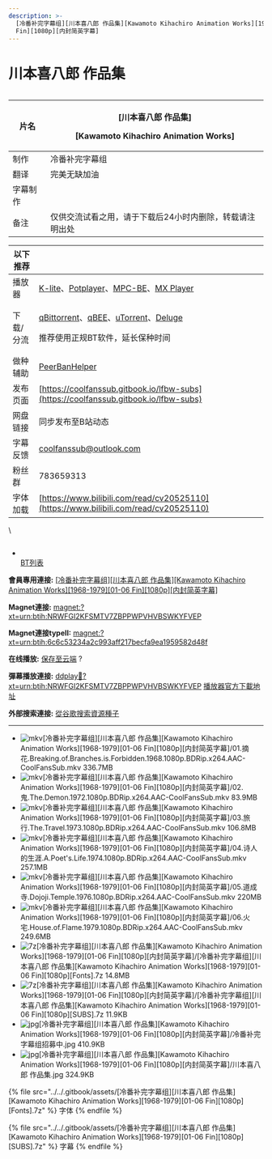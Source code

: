 ```yaml
---
description: >-
  [冷番补完字幕组][川本喜八郎 作品集][Kawamoto Kihachiro Animation Works][1968-1979][01-06
  Fin][1080p][内封简英字幕]
---
```


# 川本喜八郎 作品集

<figure><img src="https://tupian.li/images/2025/07/03/686564cd14cf0.jpg" alt=""><figcaption></figcaption></figure>

| 片名   | <p>[川本喜八郎 作品集]</p><p>[Kawamoto Kihachiro Animation Works]</p> |
| ---- | ------------------------------------------------------------- |
| 制作   | 冷番补完字幕组                                                       |
| 翻译   | 完美无缺加油                                                        |
| 字幕制作 |                                                               |
| 备注   | 仅供交流试看之用，请于下载后24小时内删除，转载请注明出处                                 |

&#x20;

| 以下推荐  |                                                                                                                                                                                                                                                                                                          |
| ----- | -------------------------------------------------------------------------------------------------------------------------------------------------------------------------------------------------------------------------------------------------------------------------------------------------------- |
| 播放器   | [K-lite](https://codecguide.com/download_kl.htm)、[Potplayer](https://potplayer.daum.net/)、[MPC-BE](https://sourceforge.net/projects/mpcbe/)、[MX Player](https://www.lanzoui.com/b688551)                                                                                                                 |
| 下载/分流 | <p><a href="https://www.fosshub.com/qBittorrent.html">qBittorrent</a>、<a href="https://github.com/c0re100/qBittorrent-Enhanced-Edition/releases">qBEE</a>、<a href="https://hungryxhz.lanzouu.com/iUAtd058gd4h">uTorrent</a>、<a href="https://deluge-torrent.org/">Deluge</a></p><p>推荐使用正规BT软件，延长保种时间</p> |
| 做种辅助  | [PeerBanHelper](https://github.com/PBH-BTN/PeerBanHelper)                                                                                                                                                                                                                                                |
| 发布页面  | [https://coolfanssub.gitbook.io/lfbw-subs](https://coolfanssub.gitbook.io/lfbw-subs)                                                                                                                                                                                                                     |
| 网盘链接  | 同步发布至B站动态                                                                                                                                                                                                                                                                                                |
| 字幕反馈  | coolfanssub@outlook.com                                                                                                                                                                                                                                                                                  |
| 粉丝群   | 783659313                                                                                                                                                                                                                                                                                                |
| 字体加载  | [https://www.bilibili.com/read/cv20525110](https://www.bilibili.com/read/cv20525110)                                                                                                                                                                                                                     |

\


<figure><img src="https://s21.ax1x.com/2024/09/02/pAVn8sA.jpg" alt=""><figcaption></figcaption></figure>

* [\
  BT列表](https://share.dmhy.org/topics/view/698349_Kawamoto_Kihachiro_Animation_Works_1968-1979_01-06_Fin_1080p.html#tabs-1)

**會員專用連接:** [\[冷番补完字幕组\]\[川本喜八郎 作品集\]\[Kawamoto Kihachiro Animation Works\]\[1968-1979\]\[01-06 Fin\]\[1080p\]\[内封简英字幕\]](https://dl.dmhy.org/2025/07/03/6c6c53234a2c993aff217becfa9ea1959582d48f.torrent)

**Magnet連接:** [magnet:?xt=urn:btih:NRWFGI2KFSMTV7ZBPPWPVHVBSWKYFVEP](https://magnet/?xt=urn:btih:NRWFGI2KFSMTV7ZBPPWPVHVBSWKYFVEP\&dn=\&tr=http%3A%2F%2F104.143.10.186%3A8000%2Fannounce\&tr=udp%3A%2F%2F104.143.10.186%3A8000%2Fannounce\&tr=http%3A%2F%2Ftracker.openbittorrent.com%3A80%2Fannounce\&tr=http%3A%2F%2Ftracker3.itzmx.com%3A6961%2Fannounce\&tr=http%3A%2F%2Ftracker4.itzmx.com%3A2710%2Fannounce\&tr=http%3A%2F%2Ftracker.publicbt.com%3A80%2Fannounce\&tr=http%3A%2F%2Ftracker.prq.to%2Fannounce\&tr=http%3A%2F%2Fopen.acgtracker.com%3A1096%2Fannounce\&tr=https%3A%2F%2Ft-115.rhcloud.com%2Fonly_for_ylbud\&tr=http%3A%2F%2Ftracker1.itzmx.com%3A8080%2Fannounce\&tr=http%3A%2F%2Ftracker2.itzmx.com%3A6961%2Fannounce\&tr=udp%3A%2F%2Ftracker1.itzmx.com%3A8080%2Fannounce\&tr=udp%3A%2F%2Ftracker2.itzmx.com%3A6961%2Fannounce\&tr=udp%3A%2F%2Ftracker3.itzmx.com%3A6961%2Fannounce\&tr=udp%3A%2F%2Ftracker4.itzmx.com%3A2710%2Fannounce\&tr=http%3A%2F%2Fnyaa.tracker.wf%3A7777%2Fannounce)

**Magnet連接typeII:** [magnet:?xt=urn:btih:6c6c53234a2c993aff217becfa9ea1959582d48f](https://magnet/?xt=urn:btih:6c6c53234a2c993aff217becfa9ea1959582d48f)

**在线播放:** [保存至云端](https://keepshare.org/i9l0fcvt/magnet%3A%3Fxt%3Durn%3Abtih%3A6c6c53234a2c993aff217becfa9ea1959582d48f) ?

**彈幕播放連接:** [ddplay:magnet:?xt=urn:btih:NRWFGI2KFSMTV7ZBPPWPVHVBSWKYFVEP](ddplay:magnet:?xt=urn:btih:NRWFGI2KFSMTV7ZBPPWPVHVBSWKYFVEP\&dn=\&tr=http%3A%2F%2F104.143.10.186%3A8000%2Fannounce\&tr=udp%3A%2F%2F104.143.10.186%3A8000%2Fannounce\&tr=http%3A%2F%2Ftracker.openbittorrent.com%3A80%2Fannounce\&tr=http%3A%2F%2Ftracker3.itzmx.com%3A6961%2Fannounce\&tr=http%3A%2F%2Ftracker4.itzmx.com%3A2710%2Fannounce\&tr=http%3A%2F%2Ftracker.publicbt.com%3A80%2Fannounce\&tr=http%3A%2F%2Ftracker.prq.to%2Fannounce\&tr=http%3A%2F%2Fopen.acgtracker.com%3A1096%2Fannounce\&tr=https%3A%2F%2Ft-115.rhcloud.com%2Fonly_for_ylbud\&tr=http%3A%2F%2Ftracker1.itzmx.com%3A8080%2Fannounce\&tr=http%3A%2F%2Ftracker2.itzmx.com%3A6961%2Fannounce\&tr=udp%3A%2F%2Ftracker1.itzmx.com%3A8080%2Fannounce\&tr=udp%3A%2F%2Ftracker2.itzmx.com%3A6961%2Fannounce\&tr=udp%3A%2F%2Ftracker3.itzmx.com%3A6961%2Fannounce\&tr=udp%3A%2F%2Ftracker4.itzmx.com%3A2710%2Fannounce\&tr=http%3A%2F%2Fnyaa.tracker.wf%3A7777%2Fannounce) [播放器官方下載地址](http://www.dandanplay.com/?from=dmhy)

**外部搜索連接:** [從谷歌搜索資源種子](https://www.google.com/search?oe=utf-8\&q=6c6c53234a2c993aff217becfa9ea1959582d48f)

***

* ![mkv](https://share.dmhy.org/images/icon/mkv.gif)\[冷番补完字幕组]\[川本喜八郎 作品集]\[Kawamoto Kihachiro Animation Works]\[1968-1979]\[01-06 Fin]\[1080p]\[内封简英字幕]/01.摘花.Breaking.of.Branches.is.Forbidden.1968.1080p.BDRip.x264.AAC-CoolFansSub.mkv 336.7MB
* ![mkv](https://share.dmhy.org/images/icon/mkv.gif)\[冷番补完字幕组]\[川本喜八郎 作品集]\[Kawamoto Kihachiro Animation Works]\[1968-1979]\[01-06 Fin]\[1080p]\[内封简英字幕]/02.鬼.The.Demon.1972.1080p.BDRip.x264.AAC-CoolFansSub.mkv 83.9MB
* ![mkv](https://share.dmhy.org/images/icon/mkv.gif)\[冷番补完字幕组]\[川本喜八郎 作品集]\[Kawamoto Kihachiro Animation Works]\[1968-1979]\[01-06 Fin]\[1080p]\[内封简英字幕]/03.旅行.The.Travel.1973.1080p.BDRip.x264.AAC-CoolFansSub.mkv 106.8MB
* ![mkv](https://share.dmhy.org/images/icon/mkv.gif)\[冷番补完字幕组]\[川本喜八郎 作品集]\[Kawamoto Kihachiro Animation Works]\[1968-1979]\[01-06 Fin]\[1080p]\[内封简英字幕]/04.诗人的生涯.A.Poet's.Life.1974.1080p.BDRip.x264.AAC-CoolFansSub.mkv 257.1MB
* ![mkv](https://share.dmhy.org/images/icon/mkv.gif)\[冷番补完字幕组]\[川本喜八郎 作品集]\[Kawamoto Kihachiro Animation Works]\[1968-1979]\[01-06 Fin]\[1080p]\[内封简英字幕]/05.道成寺.Dojoji.Temple.1976.1080p.BDRip.x264.AAC-CoolFansSub.mkv 220MB
* ![mkv](https://share.dmhy.org/images/icon/mkv.gif)\[冷番补完字幕组]\[川本喜八郎 作品集]\[Kawamoto Kihachiro Animation Works]\[1968-1979]\[01-06 Fin]\[1080p]\[内封简英字幕]/06.火宅.House.of.Flame.1979.1080p.BDRip.x264.AAC-CoolFansSub.mkv 249.6MB
* ![7z](https://share.dmhy.org/images/icon/7z.gif)\[冷番补完字幕组]\[川本喜八郎 作品集]\[Kawamoto Kihachiro Animation Works]\[1968-1979]\[01-06 Fin]\[1080p]\[内封简英字幕]/\[冷番补完字幕组]\[川本喜八郎 作品集]\[Kawamoto Kihachiro Animation Works]\[1968-1979]\[01-06 Fin]\[1080p]\[Fonts].7z 14.8MB
* ![7z](https://share.dmhy.org/images/icon/7z.gif)\[冷番补完字幕组]\[川本喜八郎 作品集]\[Kawamoto Kihachiro Animation Works]\[1968-1979]\[01-06 Fin]\[1080p]\[内封简英字幕]/\[冷番补完字幕组]\[川本喜八郎 作品集]\[Kawamoto Kihachiro Animation Works]\[1968-1979]\[01-06 Fin]\[1080p]\[SUBS].7z 11.9KB
* ![jpg](https://share.dmhy.org/images/icon/jpg.gif)\[冷番补完字幕组]\[川本喜八郎 作品集]\[Kawamoto Kihachiro Animation Works]\[1968-1979]\[01-06 Fin]\[1080p]\[内封简英字幕]/冷番补完字幕组招募中.jpg 410.9KB
* ![jpg](https://share.dmhy.org/images/icon/jpg.gif)\[冷番补完字幕组]\[川本喜八郎 作品集]\[Kawamoto Kihachiro Animation Works]\[1968-1979]\[01-06 Fin]\[1080p]\[内封简英字幕]/川本喜八郎 作品集.jpg 324.9KB

{% file src="../../.gitbook/assets/[冷番补完字幕组][川本喜八郎 作品集][Kawamoto Kihachiro Animation Works][1968-1979][01-06 Fin][1080p][Fonts].7z" %}
字体
{% endfile %}

{% file src="../../.gitbook/assets/[冷番补完字幕组][川本喜八郎 作品集][Kawamoto Kihachiro Animation Works][1968-1979][01-06 Fin][1080p][SUBS].7z" %}
字幕
{% endfile %}
